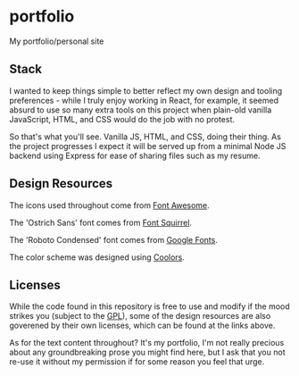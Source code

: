 # portfolio
My portfolio/personal site

## Stack
I wanted to keep things simple to better reflect my own design and tooling preferences - while I truly enjoy working in React, for example, it seemed absurd to use so many extra tools on this project when plain-old vanilla JavaScript, HTML, and CSS would do the job with no protest.

So that's what you'll see. Vanilla JS, HTML, and CSS, doing their thing. As the project progresses I expect it will be served up from a minimal Node JS backend using Express for ease of sharing files such as my resume.

## Design Resources

The icons used throughout come from [Font Awesome](https://fontawesome.com/).

The 'Ostrich Sans' font comes from [Font Squirrel](https://www.fontsquirrel.com/fonts/ostrich-sans).

The 'Roboto Condensed' font comes from [Google Fonts](https://fonts.google.com/specimen/Roboto+Condensed#about).

The color scheme was designed using [Coolors](https://coolors.co/).

## Licenses

While the code found in this repository is free to use and modify if the mood strikes you (subject to the [GPL](./LICENSE)), some of the design resources are also goverened by their own licenses, which can be found at the links above.

As for the text content throughout? It's my portfolio, I'm not really precious about any groundbreaking prose you might find here, but I ask that you not re-use it without my permission if for some reason you feel that urge.
